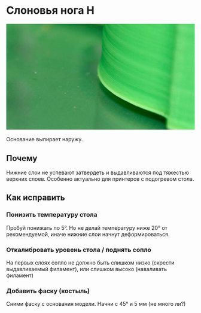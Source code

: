 # Слоновья нога H

![Слоновья нога](слоновья-нога.assets/elephants-foot.png)

Основание выпирает наружу.

## Почему

Нижние слои не успевают затвердеть и выдавливаются под тяжестью верхних слоев.
Особенно актуально для принтеров с подогревом стола.

## Как исправить

### Понизить температуру стола

Пробуй понижать по 5°.
Но не делай температуру ниже 20° от рекомендуемой,
иначе нижние слои начнут деформироваться.

### Откалибровать уровень стола / поднять сопло

На первых слоях сопло не должно быть слишком низко
(скрести выдавливаемый филамент),
или слишком высоко (наваливать филамент)

### Добавить фаску (костыль)

Сними фаску с основания модели.
Начни с 45° и 5 мм (не много ли?)
